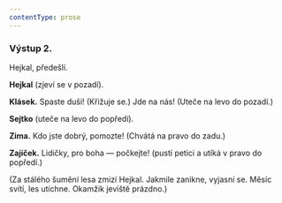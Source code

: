 ```yaml
---
contentType: prose
---
```


### Výstup 2.

Hejkal, předešlí. 

**Hejkal** (zjeví se v pozadí).

**Klásek.** Spaste duši! (Křižuje se.) Jde na nás! (Uteče na levo do pozadí.)

**Sejtko** (uteče na levo do popředí).

**Zima.** Kdo jste dobrý, pomozte! (Chvátá na pravo do zadu.)

**Zajíček.** Lidičky, pro boha — počkejte! (pustí petici a utíká v pravo do popředí.)

(Za stálého šumění lesa zmizí Hejkal. Jakmile zanikne, vyjasní se. Měsíc svítí, les utichne. Okamžik jeviště prázdno.)
